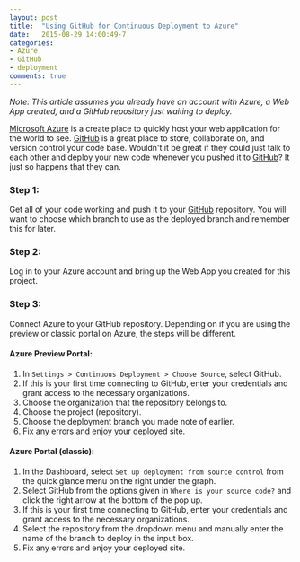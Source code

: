 ```yaml
---
layout: post
title:  "Using GitHub for Continuous Deployment to Azure"
date:   2015-08-29 14:00:49-7
categories:
- Azure
- GitHub
- deployment
comments: true
---
```


*Note: This article assumes you already have an account with Azure, a Web App created, and a GitHub repository just waiting to deploy.*

[Microsoft Azure][azure] is a create place to quickly host your web application for the world to see. [GitHub][gh] is a great place to store, collaborate on, and version control your code base. Wouldn't it be great if they could just talk to each other and deploy your new code whenever you pushed it to [GitHub][gh]? It just so happens that they can.

### Step 1:  
Get all of your code working and push it to your [GitHub][gh] repository. You will want to choose which branch to use as the deployed branch and remember this for later.

### Step 2:  
Log in to your Azure account and bring up the Web App you created for this project.

### Step 3:  
Connect Azure to your GitHub repository. Depending on if you are using the preview or classic portal on Azure, the steps will be different.

#### Azure Preview Portal:  
1.  In `Settings > Continuous Deployment > Choose Source`, select GitHub.
2.  If this is your first time connecting to GitHub, enter your credentials and grant access to the necessary organizations.
3.  Choose the organization that the repository belongs to.
4.  Choose the project (repository).
5.  Choose the deployment branch you made note of earlier.
6.  Fix any errors and enjoy your deployed site.

#### Azure Portal (classic):  
1. In the Dashboard, select `Set up deployment from source control` from the quick glance menu on the right under the graph.
2. Select GitHub from the options given in `Where is your source code?`  and click the right arrow at the bottom of the pop up.
3. If this is your first time connecting to GitHub, enter your credentials and grant access to the necessary organizations.
4. Select the repository from the dropdown menu and manually enter the name of the branch to deploy in the input box.
5. Fix any errors and enjoy your deployed site.


[azure]: http://azure.microsoft.com
[gh]: http://www.github.com